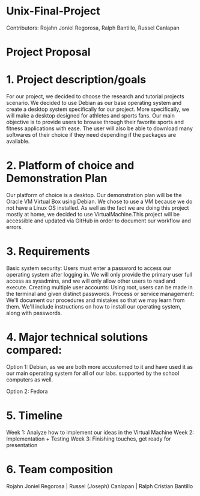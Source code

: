 # Unix-Final-Project
Contributors: Rojahn Joniel Regorosa, Ralph Bantillo, Russel Canlapan

# Project Proposal

# 1. Project description/goals
For our project, we decided to choose the research and tutorial projects scenario. We decided to use Debian as our base operating system and create a desktop system specifically for our project. More specifically, we will make a desktop designed for athletes and sports fans. Our main objective is to provide users to browse through their favorite sports and fitness applications with ease. The user will also be able to download many softwares of their choice if they need depending if the packages are available.

# 2. Platform of choice and Demonstration Plan
Our platform of choice is a desktop. Our demonstration plan will be the Oracle VM Virtual Box using Debian. We chose to use a VM because we do not have a Linux OS installed. As well as the fact we are doing this project mostly at home, we decided to use VirtualMachine.This project will be accessible and updated via GitHub in order to document our workflow and errors.

# 3. Requirements
Basic system security: Users must enter a password to access our operating system after logging in. We will only provide the primary user full access as sysadmins, and we will only allow other users to read and execute.
Creating multiple user accounts: Using root, users can be made in the terminal and given distinct passwords.
Process or service management: We'll document our procedures and mistakes so that we may learn from them. We'll include instructions on how to install our operating system, along with passwords.

# 4. Major technical solutions compared:
Option 1: Debian, as we are both more accustomed to it and have used it as our main operating system for all of our labs. supported by the school computers as well.	

Option 2: Fedora

# 5. Timeline
Week 1: Analyze how to implement our ideas in the Virtual Machine
Week 2: Implementation + Testing
Week 3: Finishing touches, get ready for presentation

# 6. Team composition
Rojahn Joniel Regorosa | Russel (Joseph) Canlapan | Ralph Cristian Bantillo

